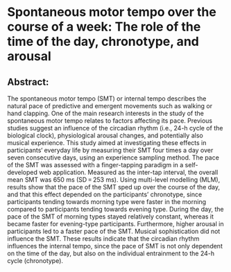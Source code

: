 # Spontaneous motor tempo over the course of a week: The role of the time of the day, chronotype, and arousal

## Abstract:
The spontaneous motor tempo (SMT) or internal tempo describes the natural pace of predictive and emergent movements such as walking or hand clapping. One of the main research interests in the study of the spontaneous motor tempo relates to factors affecting its pace. Previous studies suggest an influence of the circadian rhythm (i.e., 24-h cycle of the biological clock), physiological arousal changes, and potentially also musical experience. This study aimed at investigating these effects in participants‘ everyday life by measuring their SMT four times a day over seven consecutive days, using an experience sampling method. The pace of the SMT was assessed with a finger-tapping paradigm in a self-developed web application. Measured as the inter-tap interval, the overall mean SMT was 650 ms (SD = 253 ms). Using multi-level modelling (MLM), results show that the pace of the SMT sped up over the course of the day, and that this effect depended on the participants’ chronotype, since participants tending towards morning type were faster in the morning compared to participants tending towards evening type. During the day, the pace of the SMT of morning types stayed relatively constant, whereas it became faster for evening-type participants. Furthermore, higher arousal in participants led to a faster pace of the SMT. Musical sophistication did not influence the SMT. These results indicate that the circadian rhythm influences the internal tempo, since the pace of SMT is not only dependent on the time of the day, but also on the individual entrainment to the 24-h cycle (chronotype).
